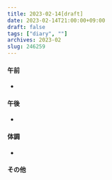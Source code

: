 ```yaml
---
title: 2023-02-14[draft]
date: 2023-02-14T21:00:00+09:00
draft: false
tags: ["diary", ""]
archives: 2023-02
slug: 246259
---
```

#### 午前
- 
#### 午後
- 
#### 体調
- 
#### その他